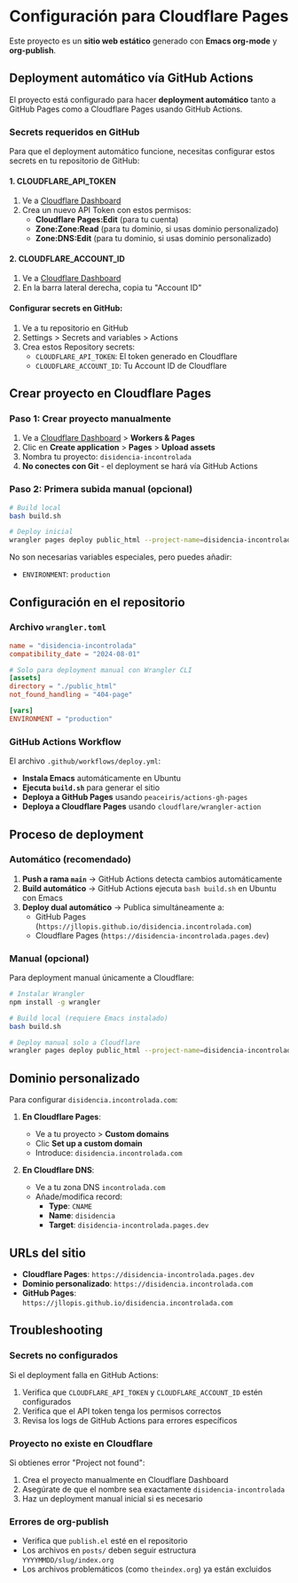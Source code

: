 # Configuración para Cloudflare Pages

Este proyecto es un **sitio web estático** generado con **Emacs org-mode** y **org-publish**.

## Deployment automático vía GitHub Actions

El proyecto está configurado para hacer **deployment automático** tanto a GitHub Pages como a Cloudflare Pages usando GitHub Actions.

### Secrets requeridos en GitHub

Para que el deployment automático funcione, necesitas configurar estos secrets en tu repositorio de GitHub:

#### 1. CLOUDFLARE_API_TOKEN
1. Ve a [Cloudflare Dashboard](https://dash.cloudflare.com/profile/api-tokens)
2. Crea un nuevo API Token con estos permisos:
   - **Cloudflare Pages:Edit** (para tu cuenta)
   - **Zone:Zone:Read** (para tu dominio, si usas dominio personalizado)
   - **Zone:DNS:Edit** (para tu dominio, si usas dominio personalizado)

#### 2. CLOUDFLARE_ACCOUNT_ID
1. Ve a [Cloudflare Dashboard](https://dash.cloudflare.com/)
2. En la barra lateral derecha, copia tu "Account ID"

#### Configurar secrets en GitHub:
1. Ve a tu repositorio en GitHub
2. Settings > Secrets and variables > Actions
3. Crea estos Repository secrets:
   - `CLOUDFLARE_API_TOKEN`: El token generado en Cloudflare
   - `CLOUDFLARE_ACCOUNT_ID`: Tu Account ID de Cloudflare

## Crear proyecto en Cloudflare Pages

### Paso 1: Crear proyecto manualmente
1. Ve a [Cloudflare Dashboard](https://dash.cloudflare.com/) > **Workers & Pages**
2. Clic en **Create application** > **Pages** > **Upload assets**
3. Nombra tu proyecto: `disidencia-incontrolada`
4. **No conectes con Git** - el deployment se hará vía GitHub Actions

### Paso 2: Primera subida manual (opcional)
```bash
# Build local
bash build.sh

# Deploy inicial
wrangler pages deploy public_html --project-name=disidencia-incontrolada
```
No son necesarias variables especiales, pero puedes añadir:
- `ENVIRONMENT`: `production`

## Configuración en el repositorio

### Archivo `wrangler.toml`
```toml
name = "disidencia-incontrolada"
compatibility_date = "2024-08-01"

# Solo para deployment manual con Wrangler CLI
[assets]
directory = "./public_html"
not_found_handling = "404-page"

[vars]
ENVIRONMENT = "production"
```

### GitHub Actions Workflow
El archivo `.github/workflows/deploy.yml`:
- **Instala Emacs** automáticamente en Ubuntu
- **Ejecuta `build.sh`** para generar el sitio
- **Deploya a GitHub Pages** usando `peaceiris/actions-gh-pages`
- **Deploya a Cloudflare Pages** usando `cloudflare/wrangler-action`

## Proceso de deployment

### Automático (recomendado)
1. **Push a rama `main`** → GitHub Actions detecta cambios automáticamente
2. **Build automático** → GitHub Actions ejecuta `bash build.sh` en Ubuntu con Emacs
3. **Deploy dual automático** → Publica simultáneamente a:
   - GitHub Pages (`https://jllopis.github.io/disidencia.incontrolada.com`)
   - Cloudflare Pages (`https://disidencia-incontrolada.pages.dev`)

### Manual (opcional)
Para deployment manual únicamente a Cloudflare:
```bash
# Instalar Wrangler
npm install -g wrangler

# Build local (requiere Emacs instalado)
bash build.sh

# Deploy manual solo a Cloudflare
wrangler pages deploy public_html --project-name=disidencia-incontrolada
```

## Dominio personalizado

Para configurar `disidencia.incontrolada.com`:

1. **En Cloudflare Pages**:
   - Ve a tu proyecto > **Custom domains**
   - Clic **Set up a custom domain**
   - Introduce: `disidencia.incontrolada.com`

2. **En Cloudflare DNS**:
   - Ve a tu zona DNS `incontrolada.com`
   - Añade/modifica record:
     - **Type**: `CNAME`
     - **Name**: `disidencia`
     - **Target**: `disidencia-incontrolada.pages.dev`

## URLs del sitio

- **Cloudflare Pages**: `https://disidencia-incontrolada.pages.dev`
- **Dominio personalizado**: `https://disidencia.incontrolada.com`
- **GitHub Pages**: `https://jllopis.github.io/disidencia.incontrolada.com`

## Troubleshooting

### Secrets no configurados
Si el deployment falla en GitHub Actions:
1. Verifica que `CLOUDFLARE_API_TOKEN` y `CLOUDFLARE_ACCOUNT_ID` estén configurados
2. Verifica que el API token tenga los permisos correctos
3. Revisa los logs de GitHub Actions para errores específicos

### Proyecto no existe en Cloudflare
Si obtienes error "Project not found":
1. Crea el proyecto manualmente en Cloudflare Dashboard
2. Asegúrate de que el nombre sea exactamente `disidencia-incontrolada`
3. Haz un deployment manual inicial si es necesario

### Errores de org-publish
- Verifica que `publish.el` esté en el repositorio
- Los archivos en `posts/` deben seguir estructura `YYYYMMDD/slug/index.org`
- Los archivos problemáticos (como `theindex.org`) ya están excluidos
